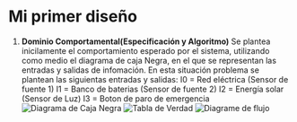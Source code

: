 # Mi primer diseño 
1. **Dominio Comportamental(Especificación y Algoritmo)**
Se plantea inicilamente el comportamiento esperado por el sistema, utilizando como medio el diagrama de caja Negra, en el que se representan las entradas y salidas de infomación. En esta situación problema se plantean las siguientas entradas y salidas:
I0 = Red eléctrica (Sensor de fuente 1)
I1 = Banco de baterias (Sensor de fuente 2)
I2 = Energía solar (Sensor de Luz)
I3 = Boton de paro de emergencia 
![Diagrama de Caja Negra](https://github.com/JeredyBeltran/Images/blob/main/Caja%20(2).png?raw=true)
![Tabla de Verdad](https://github.com/JeredyBeltran/Images/blob/main/Tabla.png?raw=true)
![Diagrame de flujo](https://github.com/JeredyBeltran/Images/blob/main/Diagrama.png?raw=true)
